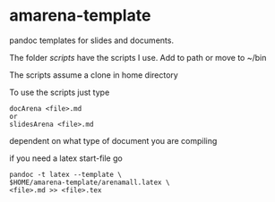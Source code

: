 # amarena-template

pandoc templates for slides and documents.

The folder *scripts* have the scripts I use. Add to path or move to ~/bin

The scripts assume a clone in home directory

To use the scripts just type

```
docArena <file>.md
or
slidesArena <file>.md
```

dependent on what type of document you are compiling

if you need a latex start-file go

```
pandoc -t latex --template \
$HOME/amarena-template/arenamall.latex \
<file>.md >> <file>.tex

```


